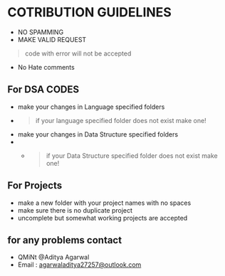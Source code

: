 # COTRIBUTION GUIDELINES
- NO SPAMMING
- MAKE VALID REQUEST
>code with error will not be accepted
- No Hate comments
## For DSA CODES
- make your changes in Language specified folders
- > if your language specified folder does not exist make one!
- make your changes in Data Structure specified folders
- - > if your Data Structure specified folder does not exist make one!
## For Projects
- make a new folder with your project names with no spaces
- make sure there is no duplicate project
- uncomplete but somewhat working projects are accepted
## for any problems contact
- QMiNt @Aditya Agarwal
- Email : agarwaladitya27257@outlook.com